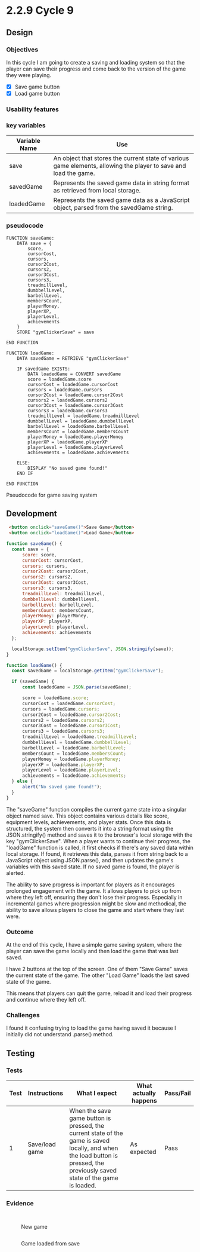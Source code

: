 # 2.2.9 Cycle 9

## Design

### Objectives

In this cycle I am going to create a saving and loading system so that the player can save their progress and come back to the version of the game they were playing.

* [x] Save game button
* [x] Load game button

### Usability features

### key variables

| Variable Name | Use                                                                                                              |
| ------------- | ---------------------------------------------------------------------------------------------------------------- |
| save          | An object that stores the current state of various game elements, allowing the player to save and load the game. |
| savedGame     | Represents the saved game data in string format as retrieved from local storage.                                 |
| loadedGame    | Represents the saved game data as a JavaScript object, parsed from the savedGame string.                         |

### pseudocode

```
FUNCTION saveGame:
    DATA save = {
        score, 
        cursorCost, 
        cursors,
        cursor2Cost, 
        cursors2,
        cursor3Cost, 
        cursors3, 
        treadmillLevel, 
        dumbbellLevel, 
        barbellLevel, 
        membersCount, 
        playerMoney, 
        playerXP, 
        playerLevel, 
        achievements
    }
    STORE "gymClickerSave" = save

END FUNCTION

FUNCTION loadGame:
    DATA savedGame = RETRIEVE "gymClickerSave"

    IF savedGame EXISTS:
        DATA loadedGame = CONVERT savedGame
        score = loadedGame.score
        cursorCost = loadedGame.cursorCost
        cursors = loadedGame.cursors
        cursor2Cost = loadedGame.cursor2Cost
        cursors2 = loadedGame.cursors2
        cursor3Cost = loadedGame.cursor3Cost
        cursors3 = loadedGame.cursors3
        treadmillLevel = loadedGame.treadmillLevel
        dumbbellLevel = loadedGame.dumbbellLevel
        barbellLevel = loadedGame.barbellLevel
        membersCount = loadedGame.membersCount
        playerMoney = loadedGame.playerMoney
        playerXP = loadedGame.playerXP
        playerLevel = loadedGame.playerLevel
        achievements = loadedGame.achievements

    ELSE:
        DISPLAY "No saved game found!"
    END IF

END FUNCTION

```

Pseudocode for game saving system

## Development

```html
 <button onclick="saveGame()">Save Game</button>
 <button onclick="loadGame()">Load Game</button>
```

```javascript
function saveGame() {
  const save = {
      score: score,
      cursorCost: cursorCost,
      cursors: cursors,
      cursor2Cost: cursor2Cost,
      cursors2: cursors2,
      cursor3Cost: cursor3Cost,
      cursors3: cursors3,
      treadmillLevel: treadmillLevel,
      dumbbellLevel: dumbbellLevel,
      barbellLevel: barbellLevel,
      membersCount: membersCount,
      playerMoney: playerMoney,
      playerXP: playerXP,
      playerLevel: playerLevel,
      achievements: achievements
  };

  localStorage.setItem("gymClickerSave", JSON.stringify(save));
}

function loadGame() {
  const savedGame = localStorage.getItem("gymClickerSave");

  if (savedGame) {
      const loadedGame = JSON.parse(savedGame);

      score = loadedGame.score;
      cursorCost = loadedGame.cursorCost;
      cursors = loadedGame.cursors;
      cursor2Cost = loadedGame.cursor2Cost;
      cursors2 = loadedGame.cursors2;
      cursor3Cost = loadedGame.cursor3Cost;
      cursors3 = loadedGame.cursors3;
      treadmillLevel = loadedGame.treadmillLevel;
      dumbbellLevel = loadedGame.dumbbellLevel;
      barbellLevel = loadedGame.barbellLevel;
      membersCount = loadedGame.membersCount;
      playerMoney = loadedGame.playerMoney;
      playerXP = loadedGame.playerXP;
      playerLevel = loadedGame.playerLevel;
      achievements = loadedGame.achievements;
  } else {
      alert("No saved game found!");
  }
}

```

The "saveGame" function compiles the current game state into a singular object named save. This object contains various details like score, equipment levels, achievements, and player stats. Once this data is structured, the system then converts it into a string format using the JSON.stringify() method and saves it to the browser's local storage with the key "gymClickerSave". When a player wants to continue their progress, the "loadGame" function is called, it first checks if there's any saved data within local storage. If found, it retrieves this data, parses it from string back to a JavaScript object using JSON.parse(), and then updates the game's variables with this saved state. If no saved game is found, the player is alerted.

The ability to save progress is important for players as it encourages prolonged engagement with the game. It allows players to pick up from where they left off, ensuring they don't lose their progress. Especially in incremental games where progression might be slow and methodical, the ability to save allows players to close the game and start where they last were.

### Outcome

At the end of this cycle, I have a simple game saving system, where the player can save the game locally and then load the game that was last saved.

I have 2 buttons at the top of the screen. One of them "Save Game" saves the current state of the game. The other "Load Game" loads the  last saved state of the game.

This means that players can quit the game, reload it and load their progress and continue where they left off.

### Challenges

I found it confusing trying to load the game having saved it because I initially did not understand .parse() method.

## Testing

### Tests

| Test | Instructions   | What I expect                                                                                                                                                                | What actually happens | Pass/Fail |
| ---- | -------------- | ---------------------------------------------------------------------------------------------------------------------------------------------------------------------------- | --------------------- | --------- |
| 1    | Save/load game | When the save game button is pressed, the current state of the game is saved locally, and when the load button is pressed, the previously saved state of the game is loaded. | As expected           | Pass      |

### Evidence

<figure><img src="../.gitbook/assets/image (12) (1).png" alt=""><figcaption></figcaption></figure>

<figure><img src="../.gitbook/assets/image (13) (1).png" alt=""><figcaption><p>New game</p></figcaption></figure>

<figure><img src="../.gitbook/assets/image (14) (1).png" alt=""><figcaption><p>Game loaded from save</p></figcaption></figure>


